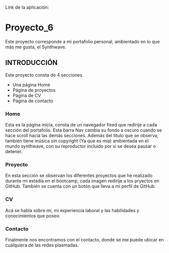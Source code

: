 Link de la aplicación: 
# Proyecto_6

Este proyecto corresponde a mi portafolio personal, ambientado en lo que más me gusta, el Synthwave.

## INTRODUCCIÓN

Este proyecto consta de 4 secciones.

- Una página Home
- Página de proyectos
- Página de CV
- Página de contacto

### Home

Esta es la página inicia, consta de un navegador fixed que redirije a cada sección del portafolio. Esta barra Nav cambia su fondo a oscuro cuando se hace scroll hacia las demás secciones. Además del título que se observa, también tiene música sin copyright (Ya que es mía) ambientada en el mundo synthwave, con su reproductor incluido por si se desea pausar o detener.

### Proyecto

En esta sección se observan los diferentes proyectos que he realizado durante mi estadía en el bootcamp, cada imagen redirije a los pryectos en GitHub. También se cuenta con un botón que lleva a mi perfil de GitHub.

### CV

Acá se habla sobre mí, mi experiencia laboral y las habilidades y conocimientos que poseo.

### Contacto

Finalmente nos encontramos con el contacto, donde se me puede ubicar en cualquiera de las redes plasmadas.

